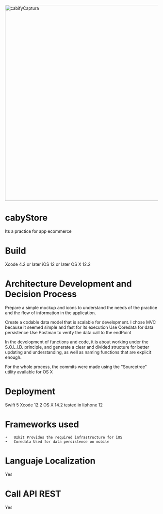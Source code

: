 <img width="646" alt="cabifyCaptura" src="https://user-images.githubusercontent.com/6540018/111161765-c6670f00-859b-11eb-96dc-fd5c1adc3f34.png">


# cabyStore
Its a practice for app ecommerce

# Build
Xcode 4.2 or later iOS 12 or later OS X 12.2

# Architecture Development and Decision Process
Prepare a simple mockup and icons to understand the needs of the practice and the flow of information in the application.

Create a codable data model that is scalable for development.
I chose MVC because it seemed simple and fast for its execution
Use Coredata for data persistence
Use Postman to verify the data call to the endPoint

In the development of functions and code, it is about working under the S.O.L.I.D. principle, and generate a clear and divided structure for better updating and understanding, as well as naming functions that are explicit enough.

For the whole process, the commits were made using the "Sourcetree" utility available for OS X

# Deployment
Swift 5 Xcode 12.2 OS X 14.2  tested in Iiphone 12


# Frameworks used
	•	UIkit Provides the required infrastructure for iOS
	•	Coredata Used for data persistence on mobile


# Languaje Localization
Yes

# Call API REST
Yes
